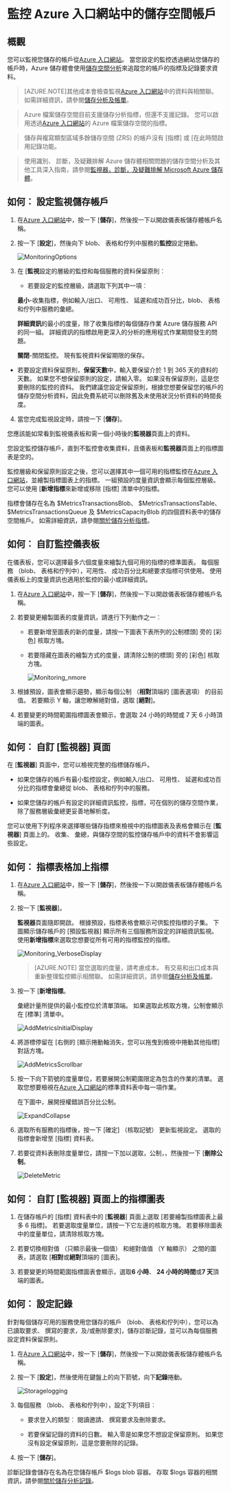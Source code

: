 <properties
    pageTitle="如何監視儲存帳戶 |Microsoft Azure"
    description="瞭解如何使用 Azure 入口網站中監控 Azure 中的儲存空間帳戶。"
    services="storage"
    documentationCenter=""
    authors="robinsh"
    manager="carmonm"
    editor="tysonn"/>

<tags
    ms.service="storage"
    ms.workload="storage"
    ms.tgt_pltfrm="na"
    ms.devlang="na"
    ms.topic="article"
    ms.date="08/03/2016"
    ms.author="robinsh"/>

# <a name="monitor-a-storage-account-in-the-azure-portal"></a>監控 Azure 入口網站中的儲存空間帳戶

## <a name="overview"></a>概觀

您可以監視您儲存的帳戶從[Azure 入口網站](https://portal.azure.com)。 當您設定的監控透過網站您儲存的帳戶時，Azure 儲存體會使用[儲存空間分析](http://msdn.microsoft.com/library/azure/hh343270.aspx)來追蹤您的帳戶的指標及記錄要求資料。

> [AZURE.NOTE]其他成本會檢查監視[Azure 入口網站](https://portal.azure.com)中的資料與相關聯。 如需詳細資訊，請參閱<a href="http://msdn.microsoft.com/library/azure/hh360997.aspx">儲存分析及帳單</a>。 <br />

> Azure 檔案儲存空間目前支援儲存分析指標，但還不支援記錄。 您可以啟用透過[Azure 入口網站](https://portal.azure.com)的 Azure 檔案儲存空間的指標。

> 儲存與複寫類型區域多餘儲存空間 (ZRS) 的帳戶沒有 [指標] 或 [在此時間啟用記錄功能。 

> 使用識別、 診斷，及疑難排解 Azure 儲存體相關問題的儲存空間分析及其他工具深入指南，請參閱[監視器，診斷，及疑難排解 Microsoft Azure 儲存體](storage-monitoring-diagnosing-troubleshooting.md)。


## <a name="how-to-configure-monitoring-for-a-storage-account"></a>如何︰ 設定監視儲存帳戶

1. 在[Azure 入口網站](https://portal.azure.com)中，按一下 [**儲存**]，然後按一下以開啟儀表板儲存體帳戶名稱。

2. 按一下 [**設定**]，然後向下 blob、 表格和佇列中服務的**監控**設定捲動。

    ![MonitoringOptions](./media/storage-monitor-storage-account/Storage_MonitoringOptions.png)

3. 在 [**監視**設定的層級的監控和每個服務的資料保留原則︰

    -  若要設定的監控層級，請選取下列其中一項︰

      **最小**-收集指標，例如輸入/出口、 可用性、 延遲和成功百分比，blob、 表格和佇列中服務的彙總。

      **詳細資訊**的最小的度量，除了收集指標的每個儲存作業 Azure 儲存服務 API 的同一組。 詳細資訊的指標啟用更深入的分析的應用程式作業期間發生的問題。

      **關閉**-關閉監控。 現有監視資料保留期限的保存。

- 若要設定資料保留原則，**保留天數**中，輸入要保留介於 1 到 365 天的資料的天數。 如果您不想保留原則的設定，請輸入零。 如果沒有保留原則，這是您要刪除的監控的資料。 我們建議您設定保留原則，根據您想要保留您的帳戶的儲存空間分析資料，因此免費系統可以刪除舊及未使用狀況分析資料的時間長度。

4. 當您完成監視設定時，請按一下 [**儲存**]。

您應該能如常看到監視儀表板和需一個小時後的**監視器**頁面上的資料。

您設定監控儲存帳戶，直到不監控會收集資料，且儀表板和**監視器**頁面上的指標圖表是空的。

監控層級和保留原則設定之後，您可以選擇其中一個可用的指標監控在[Azure 入口網站](https://portal.azure.com)，並繪製指標圖表上的指標。 一組預設的度量資訊會顯示每個監控層級。 您可以使用 [**新增指標**來新增或移除 [指標] 清單中的指標。

指標會儲存在名為 $MetricsTransactionsBlob、 $MetricsTransactionsTable、 $MetricsTransactionsQueue 及 $MetricsCapacityBlob 的四個資料表中的儲存空間帳戶。 如需詳細資訊，請參閱[關於儲存分析指標](http://msdn.microsoft.com/library/azure/hh343258.aspx)。


## <a name="how-to-customize-the-dashboard-for-monitoring"></a>如何︰ 自訂監控儀表板

在儀表板，您可以選擇最多六個度量來繪製九個可用的指標的標準圖表。 每個服務 （blob、 表格和佇列中），可用性、 成功百分比和總要求指標可供使用。 使用儀表板上的度量資訊也適用於監控的最小或詳細資訊。

1. 在[Azure 入口網站](https://portal.azure.com)中，按一下 [**儲存**]，然後按一下以開啟儀表板儲存體帳戶名稱。

2. 若要變更繪製圖表的度量資訊，請進行下列動作之一︰

    - 若要新增至圖表的新的度量，請按一下圖表下表所列的公制標頭] 旁的 [彩色] 核取方塊。

    - 若要隱藏在圖表的繪製方式的度量，請清除公制的標頭] 旁的 [彩色] 核取方塊。

        ![Monitoring_nmore](./media/storage-monitor-storage-account/storage_Monitoring_nmore.png)

3. 根據預設，圖表會顯示趨勢，顯示每個公制 （**相對**頂端的 [圖表選項） 的目前值。 若要顯示 Y 軸，讓您瞭解絕對值，選取 [**絕對**]。

4. 若要變更的時間範圍指標圖表會顯示，會選取 24 小時的時間或 7 天 6 小時頂端的圖表。


## <a name="how-to-customize-the-monitor-page"></a>如何︰ 自訂 [監視器] 頁面

在 [**監視器**] 頁面中，您可以檢視完整的指標儲存帳戶。

- 如果您儲存的帳戶有最小監控設定，例如輸入/出口、 可用性、 延遲和成功百分比的指標會彙總從 blob、 表格和佇列中的服務。

- 如果您儲存的帳戶有設定的詳細資訊監控，指標，可在個別的儲存空間作業，除了服務層級彙總更妥善地解析度。

您可以使用下列程序來選擇哪些儲存指標來檢視中的指標圖表及表格會顯示在 [**監視器**] 頁面上的。 收集、 彙總，與儲存空間的監控儲存帳戶中的資料不會影響這些設定。

## <a name="how-to-add-metrics-to-the-metrics-table"></a>如何︰ 指標表格加上指標


1. 在[Azure 入口網站](https://portal.azure.com)中，按一下 [**儲存**]，然後按一下以開啟儀表板儲存體帳戶名稱。

2. 按一下 [**監視器**]。

    **監視器**頁面隨即開啟。 根據預設，指標表格會顯示可供監控指標的子集。 下圖顯示儲存帳戶的 [預設監視器] 顯示所有三個服務所設定的詳細資訊監視。 使用**新增指標**來選取您想要從所有可用的指標監控的指標。

    ![Monitoring_VerboseDisplay](./media/storage-monitor-storage-account/Storage_Monitoring_VerboseDisplay.png)

    > [AZURE.NOTE] 當您選取的度量，請考慮成本。 有交易和出口成本與重新整理監控顯示相關聯。 如需詳細資訊，請參閱[儲存分析及帳單](http://msdn.microsoft.com/library/azure/hh360997.aspx)。

3. 按一下 [**新增指標**。

    彙總計量所提供的最小監控位於清單頂端。 如果選取此核取方塊，公制會顯示在 [標準] 清單中。

    ![AddMetricsInitialDisplay](./media/storage-monitor-storage-account/Storage_AddMetrics_InitialDisplay.png)

4. 將游標停留在 [右側的 [顯示捲動軸消失，您可以拖曳到檢視中捲動其他指標] 對話方塊。

    ![AddMetricsScrollbar](./media/storage-monitor-storage-account/Storage_AddMetrics_Scrollbar.png)


5. 按一下向下箭號的度量單位，若要展開公制範圍限定為包含的作業的清單。 選取您想要檢視在[Azure 入口網站](https://portal.azure.com)的標準資料表中每一項作業。

    在下圖中，展開授權錯誤百分比公制。

    ![ExpandCollapse](./media/storage-monitor-storage-account/Storage_AddMetrics_ExpandCollapse.png)


6. 選取所有服務的指標後，按一下 [確定] （核取記號） 更新監視設定。 選取的指標會新增至 [指標] 資料表。

7. 若要從資料表刪除度量單位，請按一下加以選取，公制，，然後按一下 [**刪除公制**。

    ![DeleteMetric](./media/storage-monitor-storage-account/Storage_DeleteMetric.png)

## <a name="how-to-customize-the-metrics-chart-on-the-monitor-page"></a>如何︰ 自訂 [監視器] 頁面上的指標圖表

1. 在儲存帳戶的 [指標] 資料表中的 [**監視器**] 頁面上選取 [若要繪製指標圖表上最多 6 指標]。 若要選取度量單位，請按一下它左邊的核取方塊。 若要移除圖表中的度量單位，請清除核取方塊。

2. 若要切換相對值 （只顯示最後一個值） 和絕對值值 （Y 軸顯示） 之間的圖表，請選取 [**相對**或**絕對**頂端的 [圖表]。

3.  若要變更的時間範圍指標圖表會顯示，選取**6 小時**、 **24 小時的時間**或**7 天**頂端的圖表。



## <a name="how-to-configure-logging"></a>如何︰ 設定記錄

針對每個儲存可用的服務使用您儲存的帳戶 （blob、 表格和佇列中），您可以為已讀取要求、 撰寫的要求，及/或刪除要求]，儲存診斷記錄，並可以為每個服務設定資料保留原則。

1. 在[Azure 入口網站](https://portal.azure.com)中，按一下 [**儲存**]，然後按一下以開啟儀表板儲存體帳戶名稱。

2. 按一下 [**設定**]，然後使用在鍵盤上的向下箭號，向下**記錄**捲動。

    ![Storagelogging](./media/storage-monitor-storage-account/Storage_LoggingOptions.png)


3. 每個服務 （blob、 表格和佇列中），設定下列項目︰

    - 要求登入的類型︰ 閱讀邀請、 撰寫要求及刪除要求。

    - 若要保留記錄的資料的日數。 輸入零是如果您不想設定保留原則。 如果您沒有設定保留原則，這是您要刪除的記錄。

4. 按一下 [**儲存**]。

診斷記錄會儲存在名為在您儲存帳戶 $logs blob 容器。 存取 $logs 容器的相關資訊，請參閱[關於儲存分析記錄](http://msdn.microsoft.com/library/azure/hh343262.aspx)。
